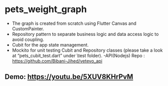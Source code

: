 # pets_weight_graph

- The graph is created from scratch using Flutter Canvas and CustomPainter.
- Repository pattern to separate business logic and data access logic to avoid coupling.
- Cubit for the app state management.
- Mockito for unit testing Cubit and Repository classes (please take a look at “pets_cubit_test.dart” under \test folder).
-API(Nodejs) Repo : https://github.com/Bibani-Jihed/vetevo_api
## Demo: https://youtu.be/5XUV8KHrPvM

